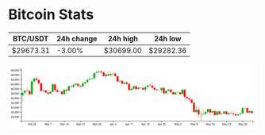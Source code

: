 # Bitcoin Stats

BTC/USDT|24h change|24h high|24h low|
|---|---|---|---|
|$29673.31|-3.00%|$30699.00|$29282.36|

<img src="./chart.svg">
